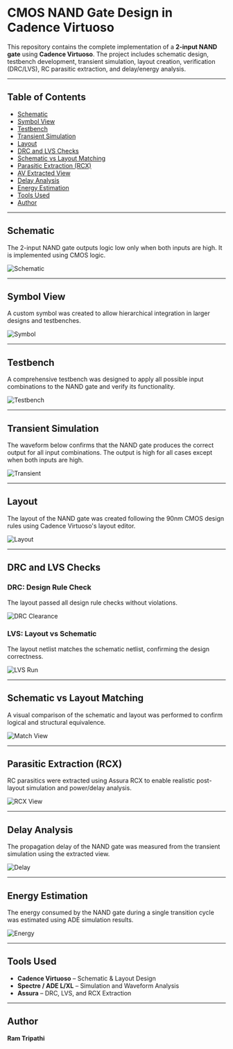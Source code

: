 # CMOS NAND Gate Design in Cadence Virtuoso

This repository contains the complete implementation of a **2-input NAND gate** using **Cadence Virtuoso**. The project includes schematic design, testbench development, transient simulation, layout creation, verification (DRC/LVS), RC parasitic extraction, and delay/energy analysis.

---

## Table of Contents  
- [Schematic](#schematic)  
- [Symbol View](#symbol-view)  
- [Testbench](#testbench)  
- [Transient Simulation](#transient-simulation)  
- [Layout](#layout)  
- [DRC and LVS Checks](#drc-and-lvs-checks)  
- [Schematic vs Layout Matching](#schematic-vs-layout-matching)  
- [Parasitic Extraction (RCX)](#parasitic-extraction-rcx)  
- [AV Extracted View](#av-extracted-view)  
- [Delay Analysis](#delay-analysis)  
- [Energy Estimation](#energy-estimation)  
- [Tools Used](#tools-used)  
- [Author](#author)

---

## Schematic  
The 2-input NAND gate outputs logic low only when both inputs are high. It is implemented using CMOS logic.

![Schematic](./NAND_Schematic.png)

---

## Symbol View  
A custom symbol was created to allow hierarchical integration in larger designs and testbenches.

![Symbol](./NAND_symbol.png)

---

## Testbench  
A comprehensive testbench was designed to apply all possible input combinations to the NAND gate and verify its functionality.

![Testbench](./NAND_tb.png)

---

## Transient Simulation  
The waveform below confirms that the NAND gate produces the correct output for all input combinations. The output is high for all cases except when both inputs are high.

![Transient](./NAND_Transient.png)

---

## Layout  
The layout of the NAND gate was created following the 90nm CMOS design rules using Cadence Virtuoso's layout editor.

![Layout](./NAND_Layout.png)

---

## DRC and LVS Checks

### DRC: Design Rule Check  
The layout passed all design rule checks without violations.

![DRC Clearance](./No_DRC_NAND.png)

### LVS: Layout vs Schematic  
The layout netlist matches the schematic netlist, confirming the design correctness.

![LVS Run](./LVS_Run_NAND.png)

---

## Schematic vs Layout Matching  
A visual comparison of the schematic and layout was performed to confirm logical and structural equivalence.

![Match View](./Layout_and_schematic_match_NAND.png)

---

## Parasitic Extraction (RCX)  
RC parasitics were extracted using Assura RCX to enable realistic post-layout simulation and power/delay analysis.

![RCX View](./AV_extracted_view_NAND.png)

---

## Delay Analysis  
The propagation delay of the NAND gate was measured from the transient simulation using the extracted view.

![Delay](./Delay_Calc_NAND.png)

---

## Energy Estimation  
The energy consumed by the NAND gate during a single transition cycle was estimated using ADE simulation results.

![Energy](./Energy_estimation_NAND.png)

---

## Tools Used  
- **Cadence Virtuoso** – Schematic & Layout Design  
- **Spectre / ADE L/XL** – Simulation and Waveform Analysis  
- **Assura** – DRC, LVS, and RCX Extraction  

---

## Author  
**Ram Tripathi**
